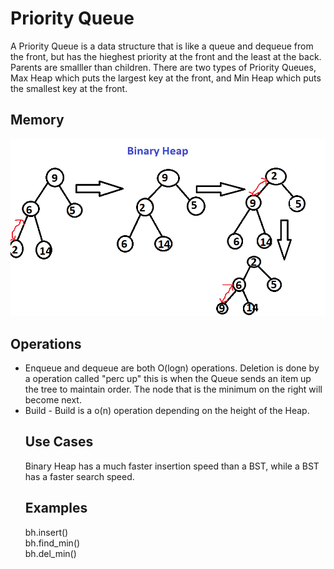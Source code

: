 <h1>Priority Queue </h1>
<p1> A Priority Queue is a data structure that is like a queue and dequeue from the front, but has the hieghest priority at the front and the least at the back.<br/>
Parents are smalller than children. There are two types of Priority Queues, Max Heap which puts the largest key at the front, and Min Heap which puts the smallest key at the front.</p1>
<h2>Memory</h2>
<img src="priority_queue.png">
<h2>Operations</h2>
<UL>
<LI> Enqueue and dequeue are both O(logn) operations. Deletion is done by a operation called "perc up" this is when the Queue sends an item up the tree to maintain order. The node that is the minimum on the right will become next.
<LI>Build - Build is a o(n) operation depending on the height of the Heap.
</UI>
<h2>Use Cases</h2>
<p1> Binary Heap has a much faster insertion speed than a BST, while a BST has a faster search speed.
<h2>Examples</h2>
<p1>
bh.insert()<br/>
bh.find_min()<br/>
bh.del_min()
</p1>
